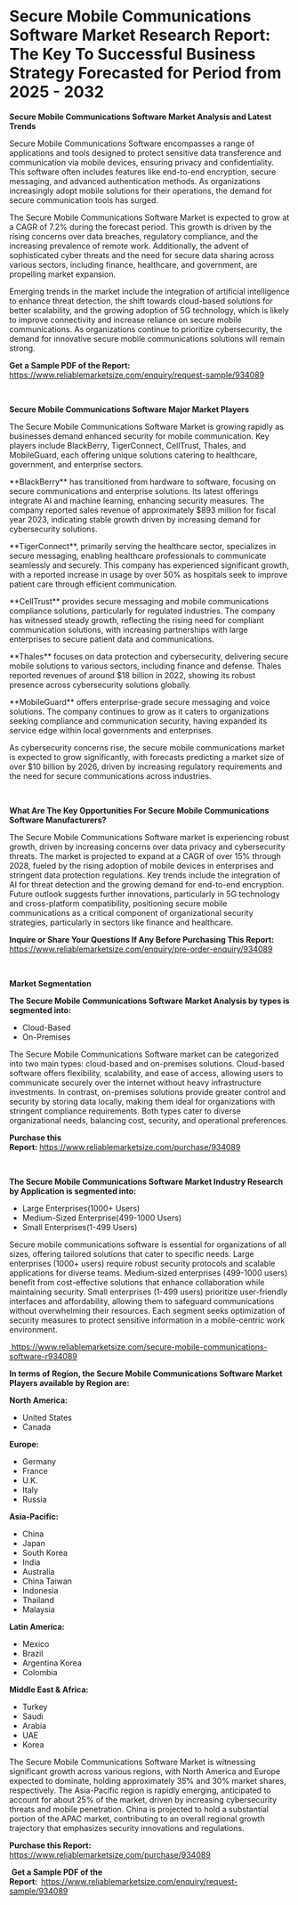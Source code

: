 <p><h1>Secure Mobile Communications Software Market Research Report: The Key To Successful Business Strategy Forecasted for Period from 2025 - 2032</h1></p><p><strong>Secure Mobile Communications Software Market Analysis and Latest Trends</strong></p>
<p><p>Secure Mobile Communications Software encompasses a range of applications and tools designed to protect sensitive data transference and communication via mobile devices, ensuring privacy and confidentiality. This software often includes features like end-to-end encryption, secure messaging, and advanced authentication methods. As organizations increasingly adopt mobile solutions for their operations, the demand for secure communication tools has surged.</p><p>The Secure Mobile Communications Software Market is expected to grow at a CAGR of 7.2% during the forecast period. This growth is driven by the rising concerns over data breaches, regulatory compliance, and the increasing prevalence of remote work. Additionally, the advent of sophisticated cyber threats and the need for secure data sharing across various sectors, including finance, healthcare, and government, are propelling market expansion.</p><p>Emerging trends in the market include the integration of artificial intelligence to enhance threat detection, the shift towards cloud-based solutions for better scalability, and the growing adoption of 5G technology, which is likely to improve connectivity and increase reliance on secure mobile communications. As organizations continue to prioritize cybersecurity, the demand for innovative secure mobile communications solutions will remain strong.</p></p>
<p><strong>Get a Sample PDF of the Report:&nbsp;</strong> <a href="https://www.reliablemarketsize.com/enquiry/request-sample/934089?utm_campaign=3167&utm_medium=2&utm_source=Github&utm_content=ia&utm_term=18042025&utm_id=secure-mobile-communications-software">https://www.reliablemarketsize.com/enquiry/request-sample/934089</a></p>
<p>&nbsp;</p>
<p><strong>Secure Mobile Communications Software Major Market Players</strong></p>
<p><p>The Secure Mobile Communications Software Market is growing rapidly as businesses demand enhanced security for mobile communication. Key players include BlackBerry, TigerConnect, CellTrust, Thales, and MobileGuard, each offering unique solutions catering to healthcare, government, and enterprise sectors.</p><p>**BlackBerry** has transitioned from hardware to software, focusing on secure communications and enterprise solutions. Its latest offerings integrate AI and machine learning, enhancing security measures. The company reported sales revenue of approximately $893 million for fiscal year 2023, indicating stable growth driven by increasing demand for cybersecurity solutions.</p><p>**TigerConnect**, primarily serving the healthcare sector, specializes in secure messaging, enabling healthcare professionals to communicate seamlessly and securely. This company has experienced significant growth, with a reported increase in usage by over 50% as hospitals seek to improve patient care through efficient communication.</p><p>**CellTrust** provides secure messaging and mobile communications compliance solutions, particularly for regulated industries. The company has witnessed steady growth, reflecting the rising need for compliant communication solutions, with increasing partnerships with large enterprises to secure patient data and communications.</p><p>**Thales** focuses on data protection and cybersecurity, delivering secure mobile solutions to various sectors, including finance and defense. Thales reported revenues of around $18 billion in 2022, showing its robust presence across cybersecurity solutions globally.</p><p>**MobileGuard** offers enterprise-grade secure messaging and voice solutions. The company continues to grow as it caters to organizations seeking compliance and communication security, having expanded its service edge within local governments and enterprises.</p><p>As cybersecurity concerns rise, the secure mobile communications market is expected to grow significantly, with forecasts predicting a market size of over $10 billion by 2026, driven by increasing regulatory requirements and the need for secure communications across industries.</p></p>
<p>&nbsp;</p>
<p><strong>What Are The Key Opportunities For Secure Mobile Communications Software Manufacturers?</strong></p>
<p><p>The Secure Mobile Communications Software market is experiencing robust growth, driven by increasing concerns over data privacy and cybersecurity threats. The market is projected to expand at a CAGR of over 15% through 2028, fueled by the rising adoption of mobile devices in enterprises and stringent data protection regulations. Key trends include the integration of AI for threat detection and the growing demand for end-to-end encryption. Future outlook suggests further innovations, particularly in 5G technology and cross-platform compatibility, positioning secure mobile communications as a critical component of organizational security strategies, particularly in sectors like finance and healthcare.</p></p>
<p><strong>Inquire or Share Your Questions If Any Before Purchasing This Report:</strong> <a href="https://www.reliablemarketsize.com/enquiry/pre-order-enquiry/934089?utm_campaign=3167&utm_medium=2&utm_source=Github&utm_content=ia&utm_term=18042025&utm_id=secure-mobile-communications-software">https://www.reliablemarketsize.com/enquiry/pre-order-enquiry/934089</a></p>
<p>&nbsp;</p>
<p><strong>Market Segmentation</strong></p>
<p><strong>The Secure Mobile Communications Software Market Analysis by types is segmented into:</strong></p>
<p><ul><li>Cloud-Based</li><li>On-Premises</li></ul></p>
<p><p>The Secure Mobile Communications Software market can be categorized into two main types: cloud-based and on-premises solutions. Cloud-based software offers flexibility, scalability, and ease of access, allowing users to communicate securely over the internet without heavy infrastructure investments. In contrast, on-premises solutions provide greater control and security by storing data locally, making them ideal for organizations with stringent compliance requirements. Both types cater to diverse organizational needs, balancing cost, security, and operational preferences.</p></p>
<p><strong>Purchase this Report:&nbsp;</strong><a href="https://www.reliablemarketsize.com/purchase/934089?utm_campaign=3167&utm_medium=2&utm_source=Github&utm_content=ia&utm_term=18042025&utm_id=secure-mobile-communications-software">https://www.reliablemarketsize.com/purchase/934089</a></p>
<p>&nbsp;</p>
<p><strong>The Secure Mobile Communications Software Market Industry Research by Application is segmented into:</strong></p>
<p><ul><li>Large Enterprises(1000+ Users)</li><li>Medium-Sized Enterprise(499-1000 Users)</li><li>Small Enterprises(1-499 Users)</li></ul></p>
<p><p>Secure mobile communications software is essential for organizations of all sizes, offering tailored solutions that cater to specific needs. Large enterprises (1000+ users) require robust security protocols and scalable applications for diverse teams. Medium-sized enterprises (499-1000 users) benefit from cost-effective solutions that enhance collaboration while maintaining security. Small enterprises (1-499 users) prioritize user-friendly interfaces and affordability, allowing them to safeguard communications without overwhelming their resources. Each segment seeks optimization of security measures to protect sensitive information in a mobile-centric work environment.</p></p>
<p><a href="https://www.reliablemarketsize.com/secure-mobile-communications-software-r934089?utm_campaign=3167&utm_medium=2&utm_source=Github&utm_content=ia&utm_term=18042025&utm_id=secure-mobile-communications-software">&nbsp;https://www.reliablemarketsize.com/secure-mobile-communications-software-r934089</a></p>
<p><strong>In terms of Region, the Secure Mobile Communications Software Market Players available by Region are:</strong></p>
<p>
    <p> <strong> North America: </strong>
        <ul>
            <li>United States</li>
            <li>Canada</li>
        </ul>
        </p> 
    <p> <strong> Europe: </strong>
        <ul>
            <li>Germany</li>
            <li>France</li>
            <li>U.K.</li>
            <li>Italy</li>
            <li>Russia</li>
        </ul>
        </p> 
    <p> <strong> Asia-Pacific: </strong>
        <ul>
            <li>China</li>
            <li>Japan</li>
            <li>South Korea</li>
            <li>India</li>
            <li>Australia</li>
            <li>China Taiwan</li>
            <li>Indonesia</li>
            <li>Thailand</li>
            <li>Malaysia</li>
        </ul>
        </p> 
    <p> <strong> Latin America: </strong>
        <ul>
            <li>Mexico</li>
            <li>Brazil</li>
            <li>Argentina Korea</li>
            <li>Colombia</li>
        </ul>
        </p> 
    <p> <strong> Middle East & Africa: </strong>
        <ul>
            <li>Turkey</li>
            <li>Saudi</li>
            <li>Arabia</li>
            <li>UAE</li>
            <li>Korea</li>
        </ul>
    </p>
    </p>
<p><p>The Secure Mobile Communications Software Market is witnessing significant growth across various regions, with North America and Europe expected to dominate, holding approximately 35% and 30% market shares, respectively. The Asia-Pacific region is rapidly emerging, anticipated to account for about 25% of the market, driven by increasing cybersecurity threats and mobile penetration. China is projected to hold a substantial portion of the APAC market, contributing to an overall regional growth trajectory that emphasizes security innovations and regulations.</p></p>
<p><strong>Purchase this Report: </strong><a href="https://www.reliablemarketsize.com/purchase/934089?utm_campaign=3167&utm_medium=2&utm_source=Github&utm_content=ia&utm_term=18042025&utm_id=secure-mobile-communications-software">https://www.reliablemarketsize.com/purchase/934089</a></p>
<p>&nbsp;<strong>Get a Sample PDF of the Report:&nbsp;&nbsp;</strong><a href="https://www.reliablemarketsize.com/enquiry/request-sample/934089?utm_campaign=3167&utm_medium=2&utm_source=Github&utm_content=ia&utm_term=18042025&utm_id=secure-mobile-communications-software">https://www.reliablemarketsize.com/enquiry/request-sample/934089</a></p>
<p><strong></strong></p>
<p><p></p><p></p><p></p></p>